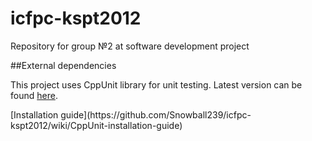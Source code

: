 icfpc-kspt2012
==============

Repository for group №2 at software development project

##External dependencies

This project uses CppUnit library for unit testing. 
Latest version can be found [here](http://sourceforge.net/projects/cppunit/).
<p> [Installation guide](https://github.com/Snowball239/icfpc-kspt2012/wiki/CppUnit-installation-guide)
